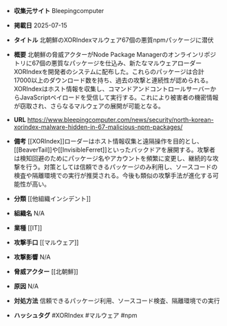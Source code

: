 - **収集元サイト**
Bleepingcomputer

- **掲載日**
2025-07-15

- **タイトル**
北朝鮮のXORIndexマルウェア67個の悪質npmパッケージに潜伏

- **概要**
北朝鮮の脅威アクターがNode Package Managerのオンラインリポジトリに67個の悪質なパッケージを仕込み、新たなマルウェアローダーXORIndexを開発者のシステムに配布した。これらのパッケージは合計17000以上のダウンロード数を持ち、過去の攻撃と連続性が認められる。XORIndexはホスト情報を収集し、コマンドアンドコントロールサーバーからJavaScriptペイロードを受信して実行する。これにより被害者の機密情報が窃取され、さらなるマルウェアの展開が可能となる。

- **URL**
https://www.bleepingcomputer.com/news/security/north-korean-xorindex-malware-hidden-in-67-malicious-npm-packages/

- **備考**
[[XORIndex]]ローダーはホスト情報収集と遠隔操作を目的とし、[[BeaverTail]]や[[InvisibleFerret]]といったバックドアを展開する。攻撃者は検知回避のためにパッケージ名やアカウントを頻繁に変更し、継続的な攻撃を行う。対策としては信頼できるパッケージのみ利用し、ソースコードの検査や隔離環境での実行が推奨される。今後も類似の攻撃手法が進化する可能性が高い。

- **分類**
[[他組織インシデント]]

- **組織名**
N/A

- **業種**
[[IT]]

- **攻撃手口**
[[マルウェア]]

- **攻撃影響**
N/A

- **脅威アクター**
[[北朝鮮]]

- **原因**
N/A

- **対処方法**
信頼できるパッケージ利用、ソースコード検査、隔離環境での実行

- **ハッシュタグ**
#XORIndex #マルウェア #npm
